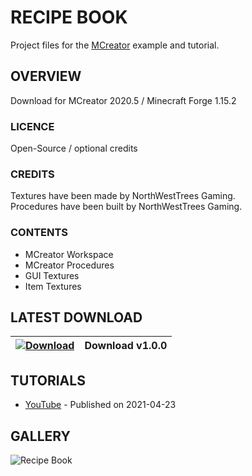 # RECIPE BOOK
Project files for the [MCreator](https://mcreator.net/) example and tutorial. 

## OVERVIEW
Download for MCreator 2020.5 / Minecraft Forge 1.15.2

### LICENCE
Open-Source / optional credits

### CREDITS
Textures have been made by NorthWestTrees Gaming.    
Procedures have been built by NorthWestTrees Gaming.

### CONTENTS
* MCreator Workspace
* MCreator Procedures
* GUI Textures
* Item Textures

## LATEST DOWNLOAD
| [![Download](https://i.imgur.com/Xcxx2Gr.png)](https://github.com/MCreator-Examples/Recipe-Book/files/6371000/recipe_book_files.zip) | Download v1.0.0 |
| --- | --- |

## TUTORIALS
* [YouTube](https://youtu.be/lNQitol64U0) - Published on 2021-04-23

## GALLERY
![Recipe Book](https://i.imgur.com/8sk1yHK.png)
